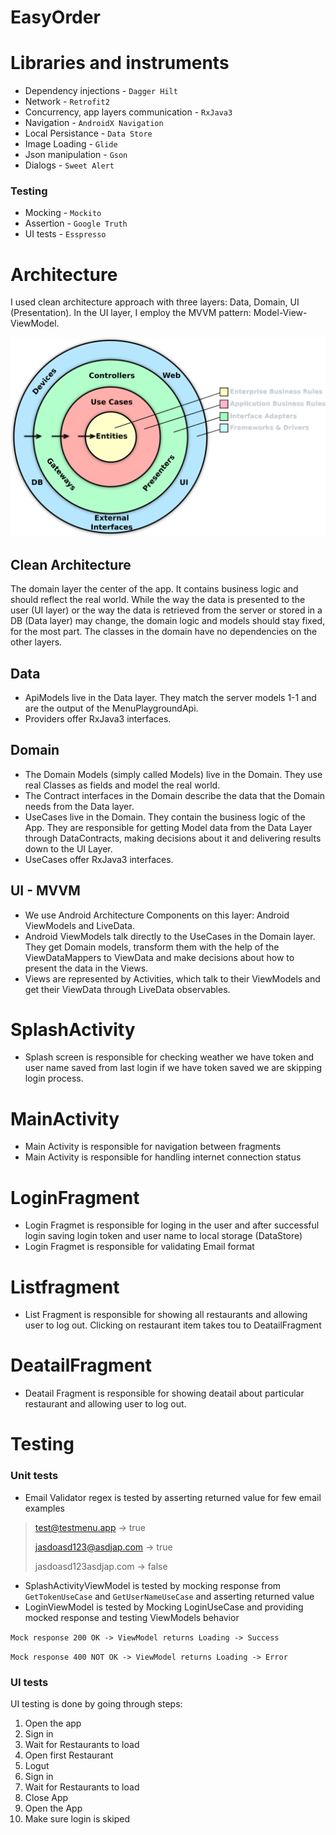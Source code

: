 # EasyOrder

# Libraries and instruments

- Dependency injections - `Dagger Hilt`
- Network - `Retrofit2`
- Concurrency, app layers communication - `RxJava3`
- Navigation - `AndroidX Navigation`
- Local Persistance - `Data Store`
- Image Loading - `Glide`
- Json manipulation - `Gson`
- Dialogs - `Sweet Alert`

### Testing
- Mocking - `Mockito`
- Assertion - `Google Truth`
- UI tests - `Esspresso`

# Architecture

I used clean architecture approach with three layers: Data, Domain, UI (Presentation). In the UI layer, I employ the
MVVM pattern: Model-View-ViewModel.

![alt text](images/android_app_architecture.png)

## Clean Architecture
The domain layer the center of the app. It contains business logic and should reflect the real world.
While the way the data is presented to the user (UI layer) or the way the data is retrieved from the server or stored in a DB (Data layer) may change, the domain logic and models should stay fixed, for the most part.
The classes in the domain have no dependencies on the other layers.

## Data
- ApiModels live in the Data layer. They match the server models 1-1 and are the output of the MenuPlaygroundApi.
- Providers offer RxJava3 interfaces.

## Domain
- The Domain Models (simply called Models) live in the Domain. They use real Classes as fields and model the real world.
- The Contract interfaces in the Domain describe the data that the Domain needs from the Data layer.
- UseCases live in the Domain. They contain the business logic of the App. They are responsible for getting Model data from the Data Layer through DataContracts, making decisions about it and delivering results down to the UI Layer.
- UseCases offer RxJava3 interfaces.

## UI - MVVM
- We use Android Architecture Components on this layer: Android ViewModels and LiveData.
- Android ViewModels talk directly to the UseCases in the Domain layer. They get Domain models, transform them with the help of the ViewDataMappers to ViewData and make decisions about how to present the data in the Views.
- Views are represented by Activities, which talk to their ViewModels and get their ViewData through LiveData observables.


# SplashActivity
* Splash screen is responsible for checking weather we have token and user name saved from last login if we have token saved we are skipping login process.

# MainActivity
* Main Activity is responsible for navigation between fragments
* Main Activity is responsible for handling internet connection status


# LoginFragment
* Login Fragmet is responsible for loging in the user and after successful login saving login token and user name to local storage (DataStore) 
* Login Fragmet is responsible for validating Email format

# Listfragment
* List Fragment is responsible for showing all restaurants and allowing user to log out. Clicking on restaurant item takes tou to DeatailFragment

# DeatailFragment
* Deatail Fragment is responsible for showing deatail about particular restaurant and allowing user to log out.

# Testing

### Unit tests
* Email Validator regex is tested by asserting returned value for few email examples 
>test@testmenu.app -> true
>
>jasdoasd123@asdjap.com -> true
>
>jasdoasd123asdjap.com -> false
>
* SplashActivityViewModel is tested by mocking response from `GetTokenUseCase` and `GetUserNameUseCase` and asserting returned value
* LoginViewModel is tested by Mocking LoginUseCase and providing mocked response and testing ViewModels behavior

`Mock response 200 OK -> ViewModel returns Loading -> Success`

`Mock response 400 NOT OK -> ViewModel returns Loading -> Error`

### UI tests

UI testing is done by going through steps:
1. Open the app
1. Sign in
1. Wait for Restaurants to load
1. Open first Restaurant 
1. Logut
1. Sign in
1. Wait for Restaurants to load
1. Close App
1. Open the App
1. Make sure login is skiped
